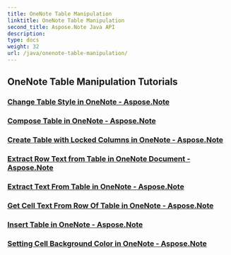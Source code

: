 ```yaml
---
title: OneNote Table Manipulation
linktitle: OneNote Table Manipulation
second_title: Aspose.Note Java API
description: 
type: docs
weight: 32
url: /java/onenote-table-manipulation/
---
```


## OneNote Table Manipulation Tutorials
### [Change Table Style in OneNote - Aspose.Note](./change-table-style/)
### [Compose Table in OneNote - Aspose.Note](./compose-table/)
### [Create Table with Locked Columns in OneNote - Aspose.Note](./create-table-with-locked-columns/)
### [Extract Row Text from Table in OneNote Document - Aspose.Note](./extract-row-text-from-table/)
### [Extract Text From Table in OneNote - Aspose.Note](./extract-text-from-table/)
### [Get Cell Text From Row Of Table in OneNote - Aspose.Note](./get-cell-text-from-row/)
### [Insert Table in OneNote - Aspose.Note](./insert-table/)
### [Setting Cell Background Color in OneNote - Aspose.Note](./setting-cell-background-color/)